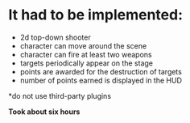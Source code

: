 # It had to be implemented:
- 2d top-down shooter
- character can move around the scene 
- character can fire at least two weapons 
- targets periodically appear on the stage 
- points are awarded for the destruction of targets
- number of points earned is displayed in the HUD

*do not use third-party plugins

**Took about six hours**
